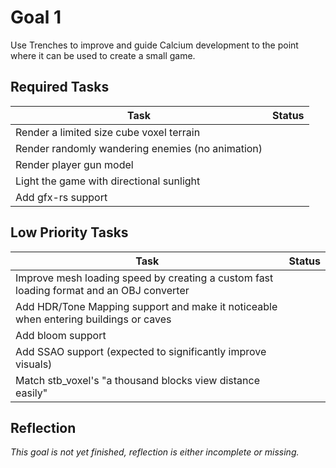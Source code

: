 # Goal 1
Use Trenches to improve and guide Calcium development to the point where it can
be used to create a small game.

## Required Tasks

| Task                                                                | Status |
|---------------------------------------------------------------------|--------|
| Render a limited size cube voxel terrain                            |        |
| Render randomly wandering enemies (no animation)                    |        |
| Render player gun model                                             |        |
| Light the game with directional sunlight                            |        |
| Add gfx-rs support                                                  |        |

## Low Priority Tasks

| Task                                                                | Status |
|---------------------------------------------------------------------|--------|
| Improve mesh loading speed by creating a custom fast loading format and an OBJ converter |        |
| Add HDR/Tone Mapping support and make it noticeable when entering buildings or caves |        |
| Add bloom support                                                   |        |
| Add SSAO support (expected to significantly improve visuals)        |        |
| Match stb_voxel's "a thousand blocks view distance easily"          |        |

## Reflection
*This goal is not yet finished, reflection is either incomplete or missing.*
